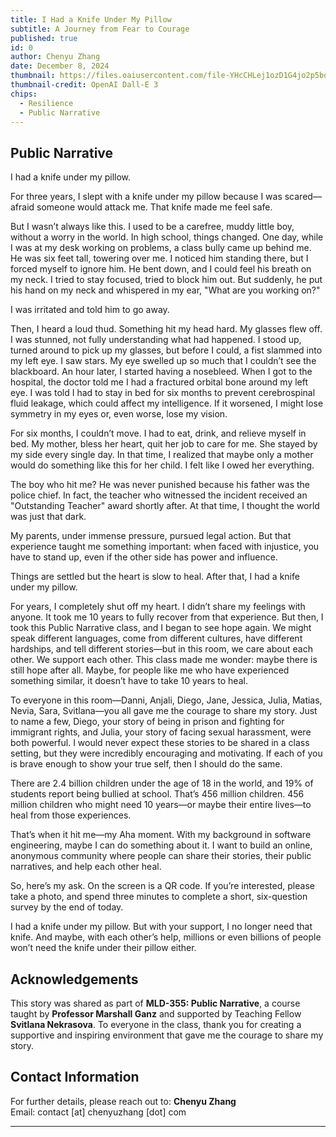```yaml
---
title: I Had a Knife Under My Pillow
subtitle: A Journey from Fear to Courage
published: true
id: 0
author: Chenyu Zhang
date: December 8, 2024
thumbnail: https://files.oaiusercontent.com/file-YHcCHLej1ozD1G4jo2p5bo?se=2024-12-19T15%3A13%3A52Z&sp=r&sv=2024-08-04&sr=b&rscc=max-age%3D604800%2C%20immutable%2C%20private&rscd=attachment%3B%20filename%3Df18af0b9-b397-422e-a857-25d094554aa2.webp&sig=CgxNzH4L9%2Bt/Ayql6oDVj0R3askx0vYcxn1K/GoBkyk%3D
thumbnail-credit: OpenAI Dall-E 3
chips:
  - Resilience
  - Public Narrative
---
```


## Public Narrative

I had a knife under my pillow.

For three years, I slept with a knife under my pillow because I was scared—afraid someone would attack me. That knife made me feel safe.

But I wasn’t always like this. I used to be a carefree, muddy little boy, without a worry in the world. In high school, things changed. One day, while I was at my desk working on problems, a class bully came up behind me. He was six feet tall, towering over me. I noticed him standing there, but I forced myself to ignore him. He bent down, and I could feel his breath on my neck. I tried to stay focused, tried to block him out. But suddenly, he put his hand on my neck and whispered in my ear, "What are you working on?"

I was irritated and told him to go away.

Then, I heard a loud thud. Something hit my head hard. My glasses flew off. I was stunned, not fully understanding what had happened. I stood up, turned around to pick up my glasses, but before I could, a fist slammed into my left eye. I saw stars. My eye swelled up so much that I couldn’t see the blackboard. An hour later, I started having a nosebleed. When I got to the hospital, the doctor told me I had a fractured orbital bone around my left eye. I was told I had to stay in bed for six months to prevent cerebrospinal fluid leakage, which could affect my intelligence. If it worsened, I might lose symmetry in my eyes or, even worse, lose my vision.

For six months, I couldn’t move. I had to eat, drink, and relieve myself in bed. My mother, bless her heart, quit her job to care for me. She stayed by my side every single day. In that time, I realized that maybe only a mother would do something like this for her child. I felt like I owed her everything.

The boy who hit me? He was never punished because his father was the police chief. In fact, the teacher who witnessed the incident received an "Outstanding Teacher" award shortly after. At that time, I thought the world was just that dark.

My parents, under immense pressure, pursued legal action. But that experience taught me something important: when faced with injustice, you have to stand up, even if the other side has power and influence.

Things are settled but the heart is slow to heal. After that, I had a knife under my pillow.

For years, I completely shut off my heart. I didn’t share my feelings with anyone. It took me 10 years to fully recover from that experience. But then, I took this Public Narrative class, and I began to see hope again. We might speak different languages, come from different cultures, have different hardships, and tell different stories—but in this room, we care about each other. We support each other. This class made me wonder: maybe there is still hope after all. Maybe, for people like me who have experienced something similar, it doesn’t have to take 10 years to heal.

To everyone in this room—Danni, Anjali, Diego, Jane, Jessica, Julia, Matias, Nevia, Sara, Svitlana—you all gave me the courage to share my story. Just to name a few, Diego, your story of being in prison and fighting for immigrant rights, and Julia, your story of facing sexual harassment, were both powerful. I would never expect these stories to be shared in a class setting, but they were incredibly encouraging and motivating. If each of you is brave enough to show your true self, then I should do the same.

There are 2.4 billion children under the age of 18 in the world, and 19% of students report being bullied at school. That’s 456 million children. 456 million children who might need 10 years—or maybe their entire lives—to heal from those experiences.

That’s when it hit me—my Aha moment. With my background in software engineering, maybe I can do something about it. I want to build an online, anonymous community where people can share their stories, their public narratives, and help each other heal.

So, here’s my ask. On the screen is a QR code. If you’re interested, please take a photo, and spend three minutes to complete a short, six-question survey by the end of today.

I had a knife under my pillow. But with your support, I no longer need that knife. And maybe, with each other’s help, millions or even billions of people won’t need the knife under their pillow either.

## Acknowledgements

This story was shared as part of **MLD-355: Public Narrative**, a course taught by **Professor Marshall Ganz** and supported by Teaching Fellow **Svitlana Nekrasova**. To everyone in the class, thank you for creating a supportive and inspiring environment that gave me the courage to share my story.

## Contact Information

For further details, please reach out to: **Chenyu Zhang**  
Email: contact [at] chenyuzhang [dot] com

---
